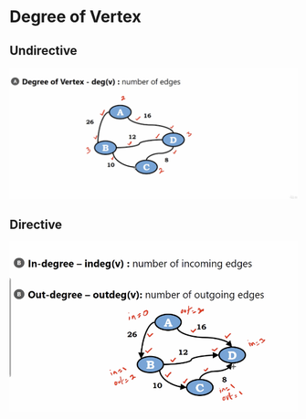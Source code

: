 # Degree of Vertex 

## Undirective

<img src='../asserts/236_1.png'></img>

## Directive

<img src='../asserts/236_2.png'></img>
